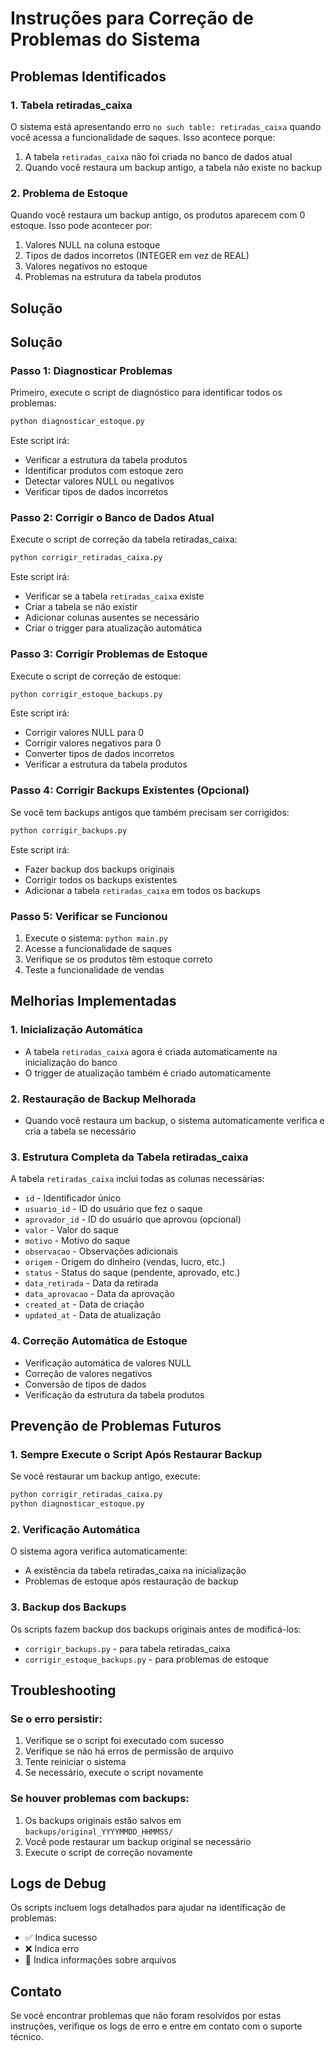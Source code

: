 # Instruções para Correção de Problemas do Sistema

## Problemas Identificados

### 1. Tabela retiradas_caixa
O sistema está apresentando erro `no such table: retiradas_caixa` quando você acessa a funcionalidade de saques. Isso acontece porque:

1. A tabela `retiradas_caixa` não foi criada no banco de dados atual
2. Quando você restaura um backup antigo, a tabela não existe no backup

### 2. Problema de Estoque
Quando você restaura um backup antigo, os produtos aparecem com 0 estoque. Isso pode acontecer por:

1. Valores NULL na coluna estoque
2. Tipos de dados incorretos (INTEGER em vez de REAL)
3. Valores negativos no estoque
4. Problemas na estrutura da tabela produtos

## Solução

## Solução

### Passo 1: Diagnosticar Problemas

Primeiro, execute o script de diagnóstico para identificar todos os problemas:

```bash
python diagnosticar_estoque.py
```

Este script irá:
- Verificar a estrutura da tabela produtos
- Identificar produtos com estoque zero
- Detectar valores NULL ou negativos
- Verificar tipos de dados incorretos

### Passo 2: Corrigir o Banco de Dados Atual

Execute o script de correção da tabela retiradas_caixa:

```bash
python corrigir_retiradas_caixa.py
```

Este script irá:
- Verificar se a tabela `retiradas_caixa` existe
- Criar a tabela se não existir
- Adicionar colunas ausentes se necessário
- Criar o trigger para atualização automática

### Passo 3: Corrigir Problemas de Estoque

Execute o script de correção de estoque:

```bash
python corrigir_estoque_backups.py
```

Este script irá:
- Corrigir valores NULL para 0
- Corrigir valores negativos para 0
- Converter tipos de dados incorretos
- Verificar a estrutura da tabela produtos

### Passo 4: Corrigir Backups Existentes (Opcional)

Se você tem backups antigos que também precisam ser corrigidos:

```bash
python corrigir_backups.py
```

Este script irá:
- Fazer backup dos backups originais
- Corrigir todos os backups existentes
- Adicionar a tabela `retiradas_caixa` em todos os backups

### Passo 5: Verificar se Funcionou

1. Execute o sistema: `python main.py`
2. Acesse a funcionalidade de saques
3. Verifique se os produtos têm estoque correto
4. Teste a funcionalidade de vendas

## Melhorias Implementadas

### 1. Inicialização Automática
- A tabela `retiradas_caixa` agora é criada automaticamente na inicialização do banco
- O trigger de atualização também é criado automaticamente

### 2. Restauração de Backup Melhorada
- Quando você restaura um backup, o sistema automaticamente verifica e cria a tabela se necessário

### 3. Estrutura Completa da Tabela retiradas_caixa
A tabela `retiradas_caixa` inclui todas as colunas necessárias:
- `id` - Identificador único
- `usuario_id` - ID do usuário que fez o saque
- `aprovador_id` - ID do usuário que aprovou (opcional)
- `valor` - Valor do saque
- `motivo` - Motivo do saque
- `observacao` - Observações adicionais
- `origem` - Origem do dinheiro (vendas, lucro, etc.)
- `status` - Status do saque (pendente, aprovado, etc.)
- `data_retirada` - Data da retirada
- `data_aprovacao` - Data da aprovação
- `created_at` - Data de criação
- `updated_at` - Data de atualização

### 4. Correção Automática de Estoque
- Verificação automática de valores NULL
- Correção de valores negativos
- Conversão de tipos de dados
- Verificação da estrutura da tabela produtos

## Prevenção de Problemas Futuros

### 1. Sempre Execute o Script Após Restaurar Backup
Se você restaurar um backup antigo, execute:
```bash
python corrigir_retiradas_caixa.py
python diagnosticar_estoque.py
```

### 2. Verificação Automática
O sistema agora verifica automaticamente:
- A existência da tabela retiradas_caixa na inicialização
- Problemas de estoque após restauração de backup

### 3. Backup dos Backups
Os scripts fazem backup dos backups originais antes de modificá-los:
- `corrigir_backups.py` - para tabela retiradas_caixa
- `corrigir_estoque_backups.py` - para problemas de estoque

## Troubleshooting

### Se o erro persistir:
1. Verifique se o script foi executado com sucesso
2. Verifique se não há erros de permissão de arquivo
3. Tente reiniciar o sistema
4. Se necessário, execute o script novamente

### Se houver problemas com backups:
1. Os backups originais estão salvos em `backups/original_YYYYMMDD_HHMMSS/`
2. Você pode restaurar um backup original se necessário
3. Execute o script de correção novamente

## Logs de Debug

Os scripts incluem logs detalhados para ajudar na identificação de problemas:
- ✅ Indica sucesso
- ❌ Indica erro
- 📁 Indica informações sobre arquivos

## Contato

Se você encontrar problemas que não foram resolvidos por estas instruções, verifique os logs de erro e entre em contato com o suporte técnico.
